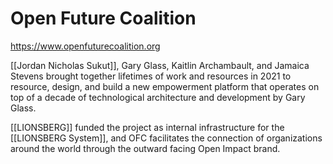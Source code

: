 # Open Future Coalition

https://www.openfuturecoalition.org

[[Jordan Nicholas Sukut]], Gary Glass, Kaitlin Archambault, and Jamaica Stevens brought together lifetimes of work and resources in 2021 to resource, design, and build a new empowerment platform that operates on top of a decade of technological architecture and development by Gary Glass. 

[[LIONSBERG]] funded the project as internal infrastructure for the [[LIONSBERG System]], and OFC  facilitates the connection of organizations around the world through the outward facing Open Impact brand. 